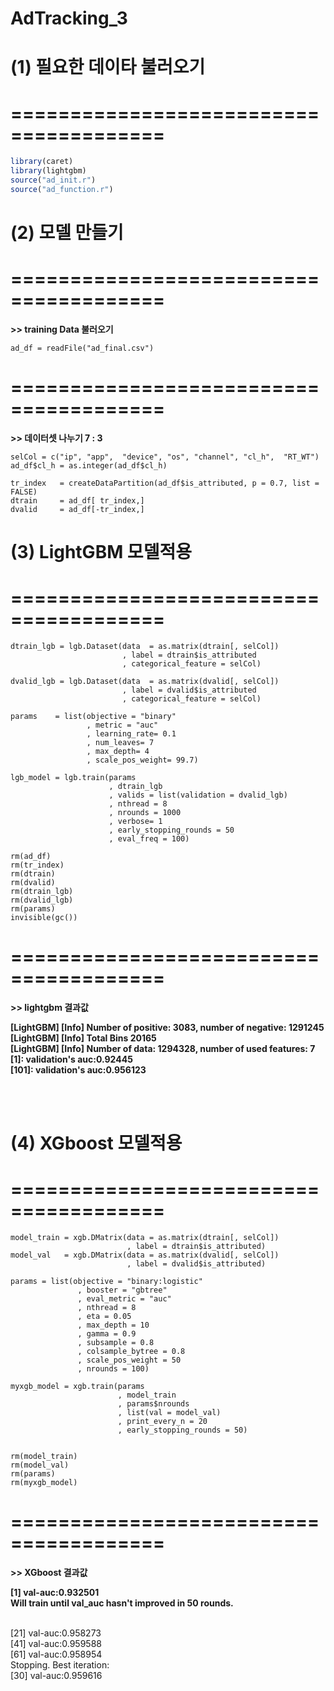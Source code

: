 AdTracking\_3
================

(1) 필요한 데이타 불러오기
==========================

=======================================
=======================================

``` r
library(caret)
library(lightgbm)
source("ad_init.r")
source("ad_function.r")
```

(2) 모델 만들기
========================================

=======================================
=======================================

<p style="font-weight:bold;font-size=30px;">
>> training Data 불러오기
</p>

```{r}
ad_df = readFile("ad_final.csv")
```

=======================================
=======================================

<p style="font-weight:bold;font-size=30px;">
>> 데이터셋 나누기 7 : 3
</p>

```{r}
selCol = c("ip", "app",  "device", "os", "channel", "cl_h",  "RT_WT")
ad_df$cl_h = as.integer(ad_df$cl_h)

tr_index   = createDataPartition(ad_df$is_attributed, p = 0.7, list = FALSE)
dtrain     = ad_df[ tr_index,]
dvalid     = ad_df[-tr_index,]
```

(3) LightGBM 모델적용
========================================

=======================================
=======================================

```{r}
dtrain_lgb = lgb.Dataset(data  = as.matrix(dtrain[, selCol])
                         , label = dtrain$is_attributed
                         , categorical_feature = selCol)

dvalid_lgb = lgb.Dataset(data  = as.matrix(dvalid[, selCol])
                         , label = dvalid$is_attributed
                         , categorical_feature = selCol)

params    = list(objective = "binary"
                 , metric = "auc"
                 , learning_rate= 0.1
                 , num_leaves= 7
                 , max_depth= 4
                 , scale_pos_weight= 99.7)

lgb_model = lgb.train(params
                      , dtrain_lgb
                      , valids = list(validation = dvalid_lgb)
                      , nthread = 8
                      , nrounds = 1000
                      , verbose= 1
                      , early_stopping_rounds = 50
                      , eval_freq = 100)

rm(ad_df)
rm(tr_index)
rm(dtrain)
rm(dvalid)
rm(dtrain_lgb)
rm(dvalid_lgb)
rm(params)
invisible(gc())
```

=======================================
=======================================

<p style="font-weight:bold;font-size=30px;">
>> lightgbm 결과값
</p>

<p style="font-weight:bold;">
[LightGBM] [Info] Number of positive: 3083, number of negative: 1291245<br />
[LightGBM] [Info] Total Bins 20165<br />
[LightGBM] [Info] Number of data: 1294328, number of used features: 7<br />
[1]:    validation's auc:0.92445<br />
[101]:  validation's auc:0.956123
</p><br /><br />

(4) XGboost 모델적용
========================================

=======================================
=======================================

```{r}
model_train = xgb.DMatrix(data = as.matrix(dtrain[, selCol])
                          , label = dtrain$is_attributed)
model_val   = xgb.DMatrix(data = as.matrix(dvalid[, selCol])
                          , label = dvalid$is_attributed)

params = list(objective = "binary:logistic"
               , booster = "gbtree"
               , eval_metric = "auc"
               , nthread = 8
               , eta = 0.05
               , max_depth = 10
               , gamma = 0.9
               , subsample = 0.8
               , colsample_bytree = 0.8
               , scale_pos_weight = 50
               , nrounds = 100)

myxgb_model = xgb.train(params
                        , model_train
                        , params$nrounds
                        , list(val = model_val)
                        , print_every_n = 20
                        , early_stopping_rounds = 50)


rm(model_train)
rm(model_val)
rm(params)
rm(myxgb_model)
```

=======================================
=======================================

<p style="font-weight:bold;font-size=30px;">
>> XGboost 결과값
</p>

<p style="font-weight:bold;">
[1]     val-auc:0.932501<br />
Will train until val_auc hasn't improved in 50 rounds.<br /><br />

[21]    val-auc:0.958273<br />
[41]    val-auc:0.959588<br />
[61]    val-auc:0.958954<br />
Stopping. Best iteration:<br />
[30]    val-auc:0.959616<br />
</p>
